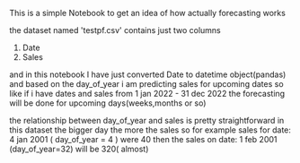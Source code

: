 This is a simple Notebook to get an idea of how actually forecasting works 

the dataset named 'testpf.csv' contains just two columns  
1. Date
2. Sales

and in this notebook I have just converted Date to datetime object(pandas) and based on the day_of_year 
i am predicting sales for upcoming dates
so like if i have dates and sales from  1 jan 2022  -  31 dec 2022   the forecasting will be done for upcoming days(weeks,months or so)

the relationship between day_of_year  and sales is pretty straightforward in this dataset   the bigger day the more the sales
so for example sales for  date: 4 jan 2001 ( day_of_year = 4 ) were  40  then the sales on  date: 1 feb 2001 (day_of_year=32) will be 320( almost)

